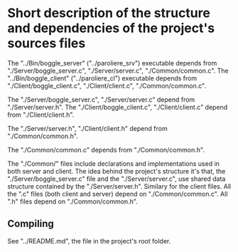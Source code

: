 # Short description of the structure and dependencies of the project's sources files
The "../Bin/boggle_server" ("../paroliere_srv") executable depends from "./Server/boggle_server.c", "./Server/server.c", "./Common/common.c".
The "../Bin/boggle_client" ("../paroliere_cl") executable depends from "./Client/boggle_client.c", "./Client/client.c", "./Common/common.c".

The "./Server/boggle_server.c", "./Server/server.c" depend from "./Server/server.h".
The "./Client/boggle_client.c", "./Client/client.c" depend from "./Client/client.h".

The "./Server/server.h", "./Client/client.h" depend from "./Common/common.h".

The "./Common/common.c" depends from "./Common/common.h".

The "./Common/" files include declarations and implementations used in both server and client. The idea behind the project's structure it's that, the "./Server/boggle_server.c" file and the "./Server/server.c", use shared data structure contained by the "./Server/server.h". Similary for the client files. All the ".c" files (both client and server) depend on "./Common/common.c". All ".h" files depend on "./Common/common.h".

## Compiling
See "../README.md", the file in the project's root folder.



